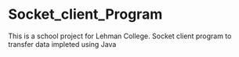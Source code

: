 # Socket_client_Program 
This is a school project for Lehman College. Socket client program to transfer data impleted using Java 
